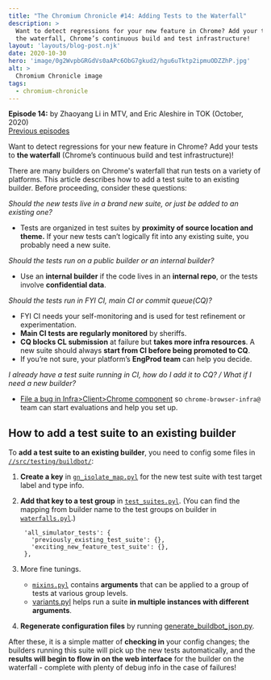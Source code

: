 ```yaml
---
title: "The Chromium Chronicle #14: Adding Tests to the Waterfall"
description: >
  Want to detect regressions for your new feature in Chrome? Add your tests to
  the waterfall, Chrome’s continuous build and test infrastructure!
layout: 'layouts/blog-post.njk'
date: 2020-10-30
hero: 'image/0g2WvpbGRGdVs0aAPc6ObG7gkud2/hgu6uTktp2ipmuODZZhP.jpg'
alt: >
  Chromium Chronicle image
tags:
  - chromium-chronicle
---
```


**Episode 14:** by Zhaoyang Li in MTV, and Eric Aleshire in TOK (October, 2020)<br>
[Previous episodes](/tags/chromium-chronicle/)

Want to detect regressions for your new feature in Chrome? Add your
tests to **the waterfall** (Chrome’s continuous build and test infrastructure)!

There are many builders on Chrome's waterfall that run tests on a variety of
platforms. This article describes how to add a test suite to an existing
builder. Before proceeding, consider these questions:

*Should the new tests live in a brand new suite, or just be added to an existing one?*

* Tests are organized in test suites by **proximity of source location and theme.**
  If your new tests can’t logically fit into any existing suite, you probably
  need a new suite.

*Should the tests run on a public builder or an internal builder?*

* Use an **internal builder** if the code lives in an **internal repo**, or the
  tests involve **confidential data**.

*Should the tests run in FYI CI, main CI or commit queue(CQ)?*

* FYI CI needs your self-monitoring and is used for test refinement or
  experimentation.
* **Main CI tests are regularly monitored** by sheriffs.
* **CQ blocks CL submission** at failure but **takes more infra resources**.
  A new suite should always **start from CI before being promoted to CQ**.
* If you’re not sure, your platform’s **EngProd team** can help you decide.

*I already have a test suite running in CI, how do I add it to CQ? / What if I
need a new builder?*

* [File a bug in Infra>Client>Chrome component][inf-cli-bug] so
  `chrome-browser-infra@` team can start evaluations and help you set up.

## How to add a test suite to an existing builder

To **add a test suite to an existing builder**, you need to config some files
in [`//src/testing/buildbot/`][src-test-bbot]:

1. **Create a key** in [`gn_isolate_map.pyl`][gn-iso-map] for the new test suite
   with test target label and type info.
2. **Add that key to a test group** in [`test_suites.pyl`][test-suites-pyl].
   (You can find the mapping from builder name to the test groups on builder in
   [`waterfalls.pyl`][waterfalls-pyl].)

        'all_simulator_tests': {
          'previously_existing_test_suite': {},
          'exciting_new_feature_test_suite': {},
        },

3. More fine tunings.
     * [`mixins.pyl`][mixins-pyl] contains **arguments** that
       can be applied to a group of tests at various group levels.
     * [variants.pyl][variants-pyl] helps run a suite **in multiple instances
       with different arguments**.
4. **Regenerate configuration files** by running
   [generate_buildbot_json.py][gen-bbot-py].

After these, it is a simple matter of **checking in** your config changes;
the builders running this suite will pick up the new tests automatically, and
the **results will begin to flow in on the web interface** for the builder on
the waterfall - complete with plenty of debug info in the case of failures!

[inf-cli-bug]: https://bugs.chromium.org/p/chromium/issues/entry?components=Infra%3EClient%3EChrome
[src-test-bbot]: https://source.chromium.org/chromium/chromium/src/+/master:testing/buildbot/
[gn-iso-map]: https://source.chromium.org/chromium/chromium/src/+/master:testing/buildbot/gn_isolate_map.pyl
[test-suites-pyl]: https://source.chromium.org/chromium/chromium/src/+/master:testing/buildbot/test_suites.pyl
[waterfalls-pyl]: https://source.chromium.org/chromium/chromium/src/+/master:testing/buildbot/waterfalls.pyl
[mixins-pyl]: https://source.chromium.org/chromium/chromium/src/+/master:testing/buildbot/mixins.pyl
[variants-pyl]: https://source.chromium.org/chromium/chromium/src/+/master:testing/buildbot/variants.pyl
[gen-bbot-py]: https://source.chromium.org/chromium/chromium/src/+/master:testing/buildbot/generate_buildbot_json.py
